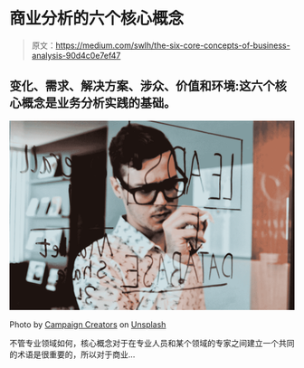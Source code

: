 # 商业分析的六个核心概念

> 原文：<https://medium.com/swlh/the-six-core-concepts-of-business-analysis-90d4c0e7ef47>

## 变化、需求、解决方案、涉众、价值和环境:这六个核心概念是业务分析实践的基础。

![](img/e8c4a1e8973a644b041df53343fea602.png)

Photo by [Campaign Creators](https://unsplash.com/photos/huSZMy_MDkk?utm_source=unsplash&utm_medium=referral&utm_content=creditCopyText) on [Unsplash](https://unsplash.com/search/photos/notes?utm_source=unsplash&utm_medium=referral&utm_content=creditCopyText)

不管专业领域如何，核心概念对于在专业人员和某个领域的专家之间建立一个共同的术语是很重要的，所以对于商业…
